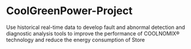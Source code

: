 # CoolGreenPower-Project
Use historical real-time data to develop fault and abnormal detection and diagnostic analysis tools to improve the performance of COOLNOMIX® technology and reduce the energy consumption of Store
